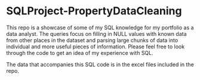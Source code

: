 # SQLProject-PropertyDataCleaning

This repo is a showcase of some of my SQL knowledge for my portfolio as a data analyst. The queries focus on filling in NULL values with known data from other places in the dataset and parsing large chunks of data into individual and more useful pieces of information. Please feel free to look through the code to get an idea of my experience with SQL.

The data that accompanies this SQL code is in the excel files included in the repo.
